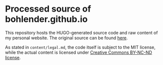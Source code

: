 # Processed source of bohlender.github.io
This repository hosts the HUGO-generated source code and raw content of my personal website.
The original source can be found [here](https://github.com/bohlender/blog).

As stated in `content/legal.md`, the code itself is subject to the MIT license, while the actual content is licensed under [Creative Commons BY-NC-ND license](http://creativecommons.org/licenses/by-nc-nd/4.0/).

